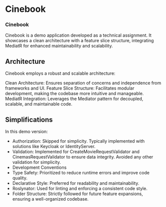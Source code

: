 # Cinebook

### Cinebook
Cinebook is a demo application developed as a technical assignment. It showcases a clean architecture with a feature slice structure, integrating MediatR for enhanced maintainability and scalability.

## Architecture
Cinebook employs a robust and scalable architecture:

Clean Architecture: Ensures separation of concerns and independence from frameworks and UI.
Feature Slice Structure: Facilitates modular development, making the codebase more intuitive and manageable.
MediatR Integration: Leverages the Mediator pattern for decoupled, scalable, and maintainable code.

## Simplifications
In this demo version:

* Authorization: Skipped for simplicity. Typically implemented with solutions like Keycloak or IdentityServer.
* Validation: Implemented for CreateMovieRequestValidator and CinemasRequestValidator to ensure data integrity. Avoided any other validation for simplicity.
* Development Conventions
* Type Safety: Prioritized to reduce runtime errors and improve code quality.
* Declarative Style: Preferred for readability and maintainability.
* Roslynator: Used for linting and enforcing a consistent code style.
* Folder Structure: Strictly followed for future feature expansions, ensuring a well-organized codebase.